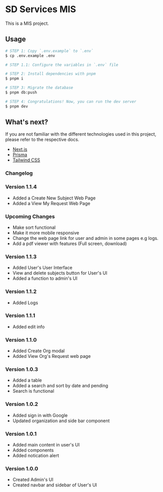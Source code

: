 # SD Services MIS

This is a MIS project.

## Usage

```sh
# STEP 1: Copy `.env.example` to `.env`
$ cp .env.example .env

# STEP 1.1: Configure the variables in `.env` file

# STEP 2: Install dependencies with pnpm
$ pnpm i

# STEP 3: Migrate the database
$ pnpm db:push

# STEP 4: Congratulations! Now, you can run the dev server
$ pnpm dev
```

## What's next?

If you are not familiar with the different technologies used in this project, please refer to the
respective docs.

- [Next.js](https://nextjs.org)
- [Prisma](https://prisma.io)
- [Tailwind CSS](https://tailwindcss.com)

### Changelog

### Version 1.1.4

- Added a Create New Subject Web Page
- Added a View My Request Web Page

### Upcoming Changes

- Make sort functional
- Make it more mobile responsive
- Change the web page link for user and admin in some pages e.g logs.
- Add a pdf viewer with features (Full screen, download)

### Version 1.1.3

- Added User's User Interface
- View and delete subjects button for User's UI
- Added a function to admin's UI

### Version 1.1.2

- Added Logs

### Version 1.1.1

- Added edit info

### Version 1.1.0

- Added Create Org modal
- Added View Org's Request web page

### Version 1.0.3

- Added a table
- Added a search and sort by date and pending
- Search is functional

### Version 1.0.2

- Added sign in with Google
- Updated organization and side bar component

### Version 1.0.1

- Added main content in user's UI
- Added components
- Added notication alert

### Version 1.0.0

- Created Admin's UI
- Created navbar and sidebar of User's UI
